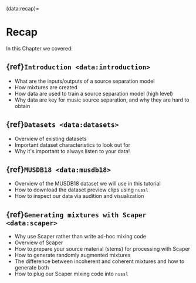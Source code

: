 (data:recap)=
# Recap

In this Chapter we covered:

## {ref}`Introduction <data:introduction>`

* What are the inputs/outputs of a source separation model
* How mixtures are created
* How data are used to train a source separation model (high level)
* Why data are key for music source separation, and why they are hard to obtain 

## {ref}`Datasets <data:datasets>`

* Overview of existing datasets
* Important dataset characteristics to look out for
* Why it's important to always listen to your data!

## {ref}`MUSDB18 <data:musdb18>`

* Overview of the MUSDB18 dataset we will use in this tutorial
* How to download the dataset preview clips using `nussl`
* How to inspect our data via audition and visualization
 
## {ref}`Generating mixtures with Scaper <data:scaper>`

* Why use Scaper rather than write ad-hoc mixing code
* Overview of Scaper
* How to prepare your source material (stems) for processing with Scaper
* How to generate randomly augmented mixtures
* The difference between incoherent and coherent mixtures and how to generate both
* How to plug our Scaper mixing code into `nussl`
